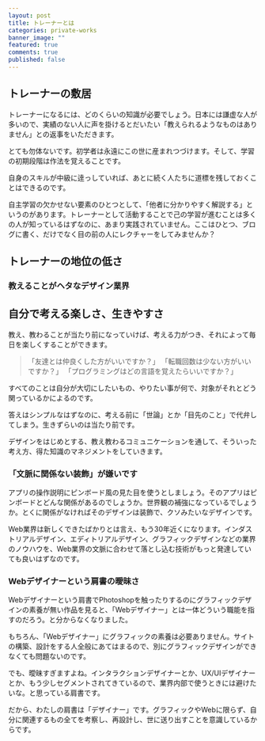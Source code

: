 ```yaml
---
layout: post
title: トレーナーとは
categories: private-works
banner_image: ""
featured: true
comments: true
published: false
---
```


## トレーナーの敷居
トレーナーになるには、どのくらいの知識が必要でしょう。日本には謙虚な人が多いので、実績のない人に声を掛けるとだいたい「教えられるようなものはありません」との返事をいただきます。

とても勿体ないです。初学者は永遠にこの世に産まれつづけます。そして、学習の初期段階は作法を覚えることです。

自身のスキルが中級に逹っしていれば、あとに続く人たちに道標を残しておくことはできるのです。

自主学習の欠かせない要素のひとつとして、「他者に分かりやすく解説する」というのがあります。トレーナーとして活動することで己の学習が進むことは多くの人が知っているはずなのに、あまり実践されていません。ここはひとつ、ブログに書く、だけでなく目の前の人にレクチャーをしてみませんか？

## トレーナーの地位の低さ

### 教えることがヘタなデザイン業界

## 自分で考える楽しさ、生きやすさ
教え、教わることが当たり前になっていけば、考える力がつき、それによって毎日を楽しくすることができます。

> 「友達とは仲良くした方がいいですか？」
> 「転職回数は少ない方がいいですか？」
> 「プログラミングはどの言語を覚えたらいいですか？」

すべてのことは自分が大切にしたいもの、やりたい事が何で、対象がそれとどう関っているかによるのです。

答えはシンプルなはずなのに、考える前に「世論」とか「目先のこと」で代弁してしまう。生きずらいのは当たり前です。

デザインをはじめとする、教え教わるコミュニケーションを通して、そういった考え方、得た知識のマネジメントをしていきます。

### 「文脈に関係ない装飾」が嫌いです

アプリの操作説明にピンボード風の見た目を使うとしましょう。そのアプリはピンボードとどんな関係があるのでしょうか。世界観の補強になっているでしょうか。とくに関係がなければそのデザインは装飾で、クソみたいなデザインです。

Web業界は新しくできたばかりとは言え、もう30年近くになります。インダストリアルデザイン、エディトリアルデザイン、グラフィックデザインなどの業界のノウハウを、Web業界の文脈に合わせて落とし込む技術がもっと発達していても良いはずなのです。

### Webデザイナーという肩書の曖昧さ
Webデザイナーという肩書でPhotoshopを触ったりするのにグラフィックデザインの素養が無い作品を見ると、「Webデザイナー」とは一体どういう職能を指すのだろう。と分からなくなりました。

もちろん、「Webデザイナー」にグラフィックの素養は必要ありません。サイトの構築、設計をする人全般にあてはまるので、別にグラフィックデザインができなくても問題ないのです。

でも、曖昧すぎますよね。インタラクションデザイナーとか、UX/UIデザイナーとか、もう少しセグメントされてきているので、業界内部で使うときには避けたいな。と思っている肩書です。

だから、わたしの肩書は「デザイナー」です。グラフィックやWebに限らず、自分に関連するもの全てを考察し、再設計し、世に送り出すことを意識しているからです。
